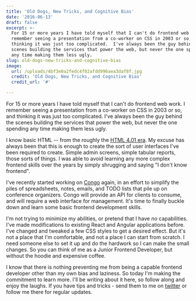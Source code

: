 ```yaml
---
title: 'Old Dogs, New Tricks, and Cognitive Bias'
date: '2016-06-13'
draft: false
excerpt: >-
  For 15 or more years I have told myself that I can't do frontend web work.  I
  remember seeing a presentation from a co-worker on CSS in 2003 or so, and
  thinking it was just too complicated.  I've always been the guy behind the
  scenes building the services that power the web, but never the one spending
  any time making them less ugly.
slug: old-dogs-new-tricks-and-cognitive-bias
image:
  url: /uploads/4bf3e0a2fedc4f02afdd996aea3daf8f.jpg
  credit: 'Old Dogs, New Tricks, and Cognitive Bias'
  credit_url: '#'

---
```


For 15 or more years I have told myself that I can't do frontend web work.  I remember seeing a presentation from a co-worker on CSS in 2003 or so, and thinking it was just too complicated.  I've always been the guy behind the scenes building the services that power the web, but never the one spending any time making them less ugly.<!--more-->

I know basic HTML -- from the roughly the [HTML 4.01 era](http://www.yourhtmlsource.com/starthere/historyofhtml.html). My excuse has always been that this is enough to create the sort of user interfaces I've been required to create.  Simple admin screens, simple tabular reports, those sorts of things.  I was able to avoid learning any more complex frontend skills over the years by simply shrugging and saying "I don't know frontend". 

I've recently started working on [Congo](https://github.com/gopheracademy/congo) again, in an effort to simplify the piles of spreadsheets, notes, emails, and TODO lists that pile up on conference organizers. Congo will provide an API for clients to consume, and will require a web interface for management. It's time to finally buckle down and learn some basic frontend development skills.

I'm not trying to minimize my abilities, or pretend that I have *no* capabilities. I've made modifications to existing React and Angular applications before. I've changed and tweaked a few CSS styles to get a desired effect. But it's not a place that I'm comfortable, and not a place I can start from scratch. I need someone else to set it up and do the hardwork so I can make the small changes. So you can think of me as a Junior Frontend Developer, but without the hoodie and expensive coffee. 

I know that there is nothing preventing me from being a capable frontend developer other than my own bias and laziness. So today I'm making the commitment to learn more. I'll be writing about it here, so follow along and enjoy the laughs. If you have tips and tricks - send them to me on [twitter](https://twitter.com/bketelsen) or follow me there for regular updates.

